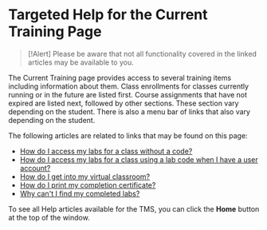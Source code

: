# Targeted Help for the Current Training Page

> [!Alert] Please be aware that not all functionality covered in the linked articles may be available to you.

The Current Training page provides access to several training items including information about them. Class enrollments for classes currently running or in the future are listed first. Course assignments that have not expired are listed next, followed by other sections. These section vary depending on the student.  There is also a menu bar of links that also vary depending on the student.

The following articles are related to links that may be found on this page:

- [How do I access my labs for a class without a code?](../end-user-student-faqs/lab-access/access-labs-for-class-without-code.md)
- [How do I access my labs for a class using a lab code when I have a user account?](../end-user-student-faqs/lab-access/access-labs-for-class-using-lab-code-with-user-account.md)
- [How do I get into my virtual classroom?](../end-user-student-faqs/class-self-paced/get-into-virtual-classroom.md)
- [How do I print my completion certificate?](../end-user-student-faqs/class-self-paced/print-completion-certificate.md)
- [Why can't I find my completed labs?](../end-user-student-faqs/lab-access/access-completed-labs.md)

To see all Help articles available for the TMS, you can click the **Home** button at the top of the window.